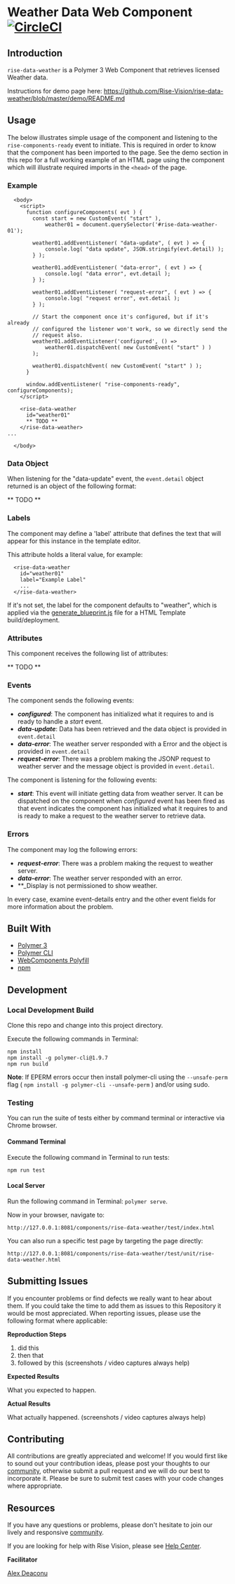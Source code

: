 # Weather Data Web Component [![CircleCI](https://circleci.com/gh/Rise-Vision/rise-data-weather/tree/master.svg?style=svg)](https://circleci.com/gh/Rise-Vision/rise-data-weather/tree/master)

## Introduction

`rise-data-weather` is a Polymer 3 Web Component that retrieves licensed Weather data.

Instructions for demo page here:
https://github.com/Rise-Vision/rise-data-weather/blob/master/demo/README.md

## Usage

The below illustrates simple usage of the component and listening to the `rise-components-ready` event to initiate. This is required in order to know that the component has been imported to the page. See the demo section in this repo for a full working example of an HTML page using the component which will illustrate required imports in the `<head>` of the page.

### Example

```
  <body>
    <script>
      function configureComponents( evt ) {
        const start = new CustomEvent( "start" ),
        	weather01 = document.querySelector('#rise-data-weather-01');

      	weather01.addEventListener( "data-update", ( evt ) => {
        	console.log( "data update", JSON.stringify(evt.detail) );
      	} );

      	weather01.addEventListener( "data-error", ( evt ) => {
        	console.log( "data error", evt.detail );
      	} );

      	weather01.addEventListener( "request-error", ( evt ) => {
        	console.log( "request error", evt.detail );
      	} );

      	// Start the component once it's configured, but if it's already
      	// configured the listener won't work, so we directly send the
      	// request also.
      	weather01.addEventListener('configured', () =>
        	weather01.dispatchEvent( new CustomEvent( "start" ) )
      	);

      	weather01.dispatchEvent( new CustomEvent( "start" ) );
      }

      window.addEventListener( "rise-components-ready", configureComponents);
    </script>

    <rise-data-weather
      id="weather01"
      ** TODO **
    </rise-data-weather>
...

  </body>
```

### Data Object

When listening for the "data-update" event, the `event.detail` object returned is an object of the following format:

** TODO **

### Labels

The component may define a 'label' attribute that defines the text that will appear for this instance in the template editor.

This attribute holds a literal value, for example:

```
  <rise-data-weather
    id="weather01"
    label="Example Label"
    ...
  </rise-data-weather>
```

If it's not set, the label for the component defaults to "weather", which is applied via the    [generate_blueprint.js](https://github.com/Rise-Vision/html-template-library/blob/master/generate_blueprint.js) file for a HTML Template build/deployment.

### Attributes

This component receives the following list of attributes:

** TODO **

### Events

The component sends the following events:

- **_configured_**: The component has initialized what it requires to and is ready to handle a _start_ event.
- **_data-update_**: Data has been retrieved and the data object is provided in `event.detail`
- **_data-error_**: The weather server responded with a Error and the object is provided in `event.detail`
- **_request-error_**: There was a problem making the JSONP request to weather server and the message object is provided in `event.detail`.

The component is listening for the following events:

- **_start_**: This event will initiate getting data from weather server. It can be dispatched on the component when _configured_ event has been fired as that event indicates the component has initialized what it requires to and is ready to make a request to the weather server to retrieve data.

### Errors

The component may log the following errors:

- **_request-error_**: There was a problem making the request to weather server.
- **_data-error_**: The weather server responded with an error.
- **_Display is not permissioned to show weather.

In every case, examine event-details entry and the other event fields for more information about the problem.

## Built With
- [Polymer 3](https://www.polymer-project.org/)
- [Polymer CLI](https://github.com/Polymer/tools/tree/master/packages/cli)
- [WebComponents Polyfill](https://www.webcomponents.org/polyfills/)
- [npm](https://www.npmjs.org)

## Development

### Local Development Build
Clone this repo and change into this project directory.

Execute the following commands in Terminal:

```
npm install
npm install -g polymer-cli@1.9.7
npm run build
```

**Note**: If EPERM errors occur then install polymer-cli using the `--unsafe-perm` flag ( `npm install -g polymer-cli --unsafe-perm` ) and/or using sudo.

### Testing
You can run the suite of tests either by command terminal or interactive via Chrome browser.

#### Command Terminal
Execute the following command in Terminal to run tests:

```
npm run test
```

#### Local Server
Run the following command in Terminal: `polymer serve`.

Now in your browser, navigate to:

```
http://127.0.0.1:8081/components/rise-data-weather/test/index.html
```
You can also run a specific test page by targeting the page directly:

```
http://127.0.0.1:8081/components/rise-data-weather/test/unit/rise-data-weather.html
```


## Submitting Issues
If you encounter problems or find defects we really want to hear about them. If you could take the time to add them as issues to this Repository it would be most appreciated. When reporting issues, please use the following format where applicable:

**Reproduction Steps**

1. did this
2. then that
3. followed by this (screenshots / video captures always help)

**Expected Results**

What you expected to happen.

**Actual Results**

What actually happened. (screenshots / video captures always help)

## Contributing
All contributions are greatly appreciated and welcome! If you would first like to sound out your contribution ideas, please post your thoughts to our [community](https://help.risevision.com/hc/en-us/community/topics), otherwise submit a pull request and we will do our best to incorporate it. Please be sure to submit test cases with your code changes where appropriate.

## Resources
If you have any questions or problems, please don't hesitate to join our lively and responsive [community](https://help.risevision.com/hc/en-us/community/topics).

If you are looking for help with Rise Vision, please see [Help Center](https://help.risevision.com/hc/en-us).

**Facilitator**

[Alex Deaconu](https://github.com/alex-deaconu "Alex Deaconu")
